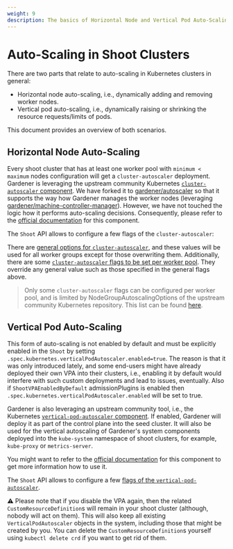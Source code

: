 ```yaml
---
weight: 9
description: The basics of Horizontal Node and Vertical Pod Auto-Scaling
---
```


# Auto-Scaling in Shoot Clusters

There are two parts that relate to auto-scaling in Kubernetes clusters in general:

* Horizontal node auto-scaling, i.e., dynamically adding and removing worker nodes.
* Vertical pod auto-scaling, i.e., dynamically raising or shrinking the resource requests/limits of pods.

This document provides an overview of both scenarios.

## Horizontal Node Auto-Scaling

Every shoot cluster that has at least one worker pool with `minimum < maximum` nodes configuration will get a `cluster-autoscaler` deployment.
Gardener is leveraging the upstream community Kubernetes [`cluster-autoscaler` component](https://github.com/kubernetes/autoscaler/tree/master/cluster-autoscaler).
We have forked it to [gardener/autoscaler](https://github.com/gardener/autoscaler/) so that it supports the way how Gardener manages the worker nodes (leveraging [gardener/machine-controller-manager](https://github.com/gardener/machine-controller-manager)).
However, we have not touched the logic how it performs auto-scaling decisions.
Consequently, please refer to the [official documentation](https://github.com/kubernetes/autoscaler/tree/master/cluster-autoscaler#faqdocumentation) for this component.

The `Shoot` API allows to configure a few flags of the `cluster-autoscaler`:

There are [general options for `cluster-autoscaler`](../api-reference/core.md#core.gardener.cloud/v1beta1.ClusterAutoscaler), and these values will be used for all worker groups except for those overwriting them. Additionally, there are some [`cluster-autoscaler` flags to be set per worker pool](../api-reference/core.md#core.gardener.cloud/v1beta1.ClusterAutoscalerOptions). They override any general value such as those specified in the general flags above.
> Only some `cluster-autoscaler` flags can be configured per worker pool, and is limited by NodeGroupAutoscalingOptions of the upstream community Kubernetes repository. This list can be found [here](https://github.com/gardener/autoscaler/blob/machine-controller-manager-provider/cluster-autoscaler/config/autoscaling_options.go#L37-L55).

## Vertical Pod Auto-Scaling

This form of auto-scaling is not enabled by default and must be explicitly enabled in the `Shoot` by setting `.spec.kubernetes.verticalPodAutoscaler.enabled=true`.
The reason is that it was only introduced lately, and some end-users might have already deployed their own VPA into their clusters, i.e., enabling it by default would interfere with such custom deployments and lead to issues, eventually. Also if `ShootVPAEnabledByDefault` admissionPlugins is enabled then `.spec.kubernetes.verticalPodAutoscaler.enabled` will be set to true.

Gardener is also leveraging an upstream community tool, i.e., the Kubernetes [`vertical-pod-autoscaler` component](https://github.com/kubernetes/autoscaler/tree/master/vertical-pod-autoscaler).
If enabled, Gardener will deploy it as part of the control plane into the seed cluster.
It will also be used for the vertical autoscaling of Gardener's system components deployed into the `kube-system` namespace of shoot clusters, for example, `kube-proxy` or `metrics-server`.

You might want to refer to the [official documentation](https://github.com/kubernetes/autoscaler/blob/master/vertical-pod-autoscaler/README.md) for this component to get more information how to use it.

The `Shoot` API allows to configure a few [flags of the `vertical-pod-autoscaler`](../api-reference/core.md#core.gardener.cloud/v1beta1.VerticalPodAutoscaler).

⚠️ Please note that if you disable the VPA again, then the related `CustomResourceDefinition`s will remain in your shoot cluster (although, nobody will act on them).
This will also keep all existing `VerticalPodAutoscaler` objects in the system, including those that might be created by you. You can delete the `CustomResourceDefinition`s yourself using `kubectl delete crd` if you want to get rid of them.
